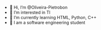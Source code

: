 - 👋 Hi, I’m @Oliveira-Pietrobon
- 👀 I’m interested in TI
- 🌱 I’m currently learning HTML, Python, C++
- 💞️ I am a software engineering student

<!---
Oliveira-Pietrobon/Oliveira-Pietrobon is a ✨ special ✨ repository because its `README.md` (this file) appears on your GitHub profile.
You can click the Preview link to take a look at your changes.
--->
